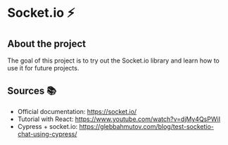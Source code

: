 # Socket.io ⚡

## About the project

The goal of this project is to try out the Socket.io library and learn how to use it for future projects.

## Sources 📚

- Official documentation: https://socket.io/
- Tutorial with React: https://www.youtube.com/watch?v=djMy4QsPWiI
- Cypress + socket.io: https://glebbahmutov.com/blog/test-socketio-chat-using-cypress/
